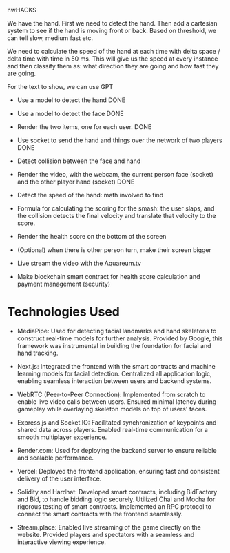 nwHACKS

We have the hand. First we need to detect the hand. Then add a cartesian system to see if the hand is moving front or back. Based on threshold, we can tell slow, medium fast etc.

We need to calculate the speed of the hand at each time with delta space / delta time with time in 50 ms. This will give us the speed at every instance and then classify them as: what direction they are going and how fast they are going.

For the text to show, we can use GPT

- Use a model to detect the hand DONE
- Use a model to detect the face DONE
- Render the two items, one for each user. DONE
- Use socket to send the hand and things over the network of two players DONE
- Detect collision between the face and hand
- Render the video, with the webcam, the current person face (socket) and the other player hand (socket) DONE
- Detect the speed of the hand: math involved to find
- Formula for calculating the scoring for the smash: the user slaps, and the collision detects the final velocity and translate that velocity to the score.
- Render the health score on the bottom of the screen
- (Optional) when there is other person turn, make their screen bigger

- Live stream the video with the Aquareum.tv
- Make blockchain smart contract for health score calculation and payment management (security)



# Technologies Used
- MediaPipe: Used for detecting facial landmarks and hand skeletons to construct real-time models for further analysis. Provided by Google, this framework was instrumental in building the foundation for facial and hand tracking.

- Next.js: Integrated the frontend with the smart contracts and machine learning models for facial detection. Centralized all application logic, enabling seamless interaction between users and backend systems.

- WebRTC (Peer-to-Peer Connection): Implemented from scratch to enable live video calls between users. Ensured minimal latency during gameplay while overlaying skeleton models on top of users' faces.

- Express.js and Socket.IO: Facilitated synchronization of keypoints and shared data across players. Enabled real-time communication for a smooth multiplayer experience.

- Render.com: Used for deploying the backend server to ensure reliable and scalable performance.

- Vercel: Deployed the frontend application, ensuring fast and consistent delivery of the user interface.

- Solidity and Hardhat: Developed smart contracts, including BidFactory and Bid, to handle bidding logic securely. Utilized Chai and Mocha for rigorous testing of smart contracts. Implemented an RPC protocol to connect the smart contracts with the frontend seamlessly.

- Stream.place: Enabled live streaming of the game directly on the website. Provided players and spectators with a seamless and interactive viewing experience.
